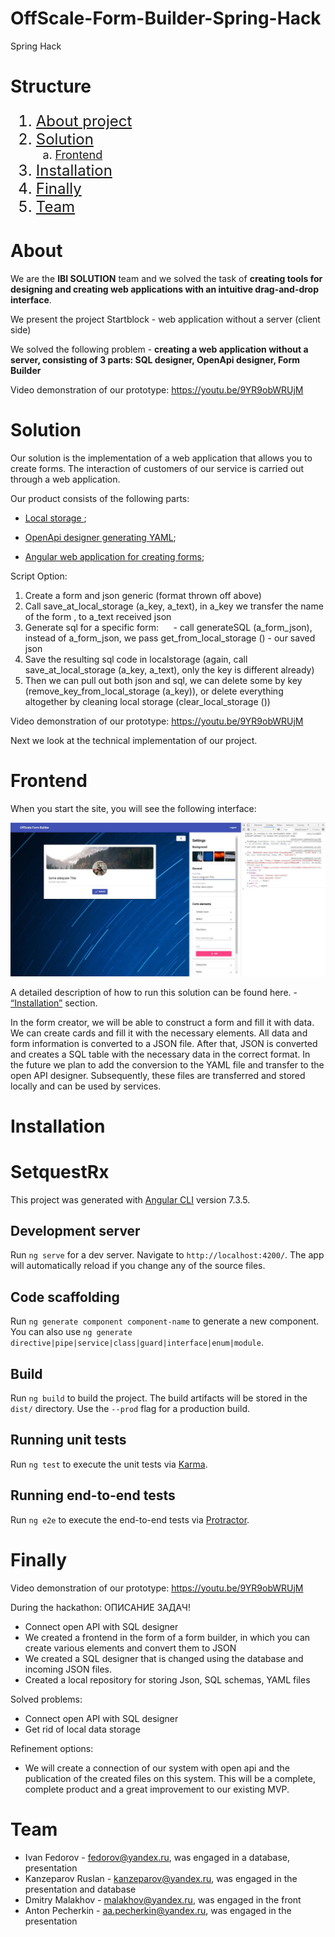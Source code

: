 # OffScale-Form-Builder-Spring-Hack
Spring Hack 


# Structure

<ol type="1" style="font-size: x-large;">
  <li> <a href="#about">About project</a>
  <li> <a href="#solution">Solution</a>
<ol type="a" style="font-size: large;">
  <li> <a href="#frontend">Frontend</a>
</ol>
  <li> <a href="#installation">Installation</a>
  <li> <a href="#finally">Finally</a>
  <li> <a href="#team">Team</a>
</ol>

# About
We are the **IBI SOLUTION** team and we solved the task of **creating tools for designing and creating web applications with an intuitive drag-and-drop interface**.

We present the project Startblock - web application without a server (client side)

We solved the following problem - **creating a web application without a server, consisting of 3 parts: SQL designer, OpenApi designer, Form Builder**

Video demonstration of our prototype: https://youtu.be/9YR9obWRUjM

# Solution

Our solution is the implementation of a web application that allows you to create forms. The interaction of customers of our service is carried out through a web application.

Our product consists of the following parts:

* <a href="https://github.com/Hennessy811/OffScale-Form-Builder-Spring-Hack/blob/master/sql%26yaml/localstorage.js">Local storage </a>;

* <a href="https://github.com/Hennessy811/OffScale-Form-Builder-Spring-Hack/blob/master/sql%26yaml/sql_yaml_generator.js">OpenApi designer generating YAML</a>;

* <a href="https://github.com/Hennessy811/OffScale-Form-Builder-Spring-Hack/tree/master/src">Angular web application for creating forms</a>;

Script Option:
1. Create a form and json generic (format thrown off above)
2. Call save_at_local_storage (a_key, a_text), in a_key we transfer the name of the form <FORMNAME>, to a_text received json
3. Generate sql for a specific form:
     - call generateSQL (a_form_json), instead of a_form_json, we pass get_from_local_storage (<FORMNAME>) - our saved json
4. Save the resulting sql code in localstorage (again, call save_at_local_storage (a_key, a_text), only the key is different already)
5. Then we can pull out both json and sql, we can delete some by key (remove_key_from_local_storage (a_key)), or delete everything altogether by cleaning local storage (clear_local_storage ())
  
 Video demonstration of our prototype: https://youtu.be/9YR9obWRUjM

Next we look at the technical implementation of our project.

# Frontend

When you start the site, you will see the following interface:

![Screenshot](a49e1022-55a2-4e1c-9c42-322ab7c938a7.jpg)

A detailed description of how to run this solution can be found here. - <a href="#installation">“Installation”</a> section.

In the form creator, we will be able to construct a form and fill it with data.
We can create cards and fill it with the necessary elements.
All data and form information is converted to a JSON file.
After that, JSON is converted and creates a SQL table with the necessary data in the correct format.
In the future we plan to add the conversion to the YAML file and transfer to the open API designer.
Subsequently, these files are transferred and stored locally and can be used by services.

# Installation
# SetquestRx

This project was generated with [Angular CLI](https://github.com/angular/angular-cli) version 7.3.5.

## Development server

Run `ng serve` for a dev server. Navigate to `http://localhost:4200/`. The app will automatically reload if you change any of the source files.

## Code scaffolding

Run `ng generate component component-name` to generate a new component. You can also use `ng generate directive|pipe|service|class|guard|interface|enum|module`.

## Build

Run `ng build` to build the project. The build artifacts will be stored in the `dist/` directory. Use the `--prod` flag for a production build.

## Running unit tests

Run `ng test` to execute the unit tests via [Karma](https://karma-runner.github.io).

## Running end-to-end tests

Run `ng e2e` to execute the end-to-end tests via [Protractor](http://www.protractortest.org/).

# Finally

Video demonstration of our prototype: https://youtu.be/9YR9obWRUjM 

During the hackathon:
ОПИСАНИЕ ЗАДАЧ!
- Connect open API with SQL designer
- We created a frontend in the form of a form builder, in which you can create various elements and convert them to JSON
- We created a SQL designer that is changed using the database and incoming JSON files.
- Created a local repository for storing Json, SQL schemas, YAML files

Solved problems:
- Connect open API with SQL designer
- Get rid of local data storage

Refinement options:
- We will create a connection of our system with open api and the publication of the created files on this system. This will be a complete, complete product and a great improvement to our existing MVP.

# Team

- Ivan Fedorov - fedorov@yandex.ru, was engaged in a database, presentation
- Kanzeparov Ruslan - kanzeparov@yandex.ru, was engaged in the presentation and database
- Dmitry Malakhov - malakhov@yandex.ru, was engaged in the front
- Anton Pecherkin - aa.pecherkin@yandex.ru, was engaged in the presentation



